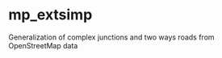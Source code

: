 mp_extsimp
==========

Generalization of complex junctions and two ways roads from OpenStreetMap data